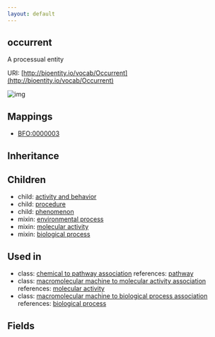 ```yaml
---
layout: default
---
```


## occurrent


A processual entity

URI: [http://bioentity.io/vocab/Occurrent](http://bioentity.io/vocab/Occurrent)


![img](http://yuml.me/diagram/nofunky/class/)
## Mappings

 * [BFO:0000003](http://purl.obolibrary.org/obo/BFO_0000003)

## Inheritance


## Children

 *  child: [activity and behavior](ActivityAndBehavior.html)
 *  child: [procedure](Procedure.html)
 *  child: [phenomenon](Phenomenon.html)
 *  mixin: [environmental process](EnvironmentalProcess.html)
 *  mixin: [molecular activity](MolecularActivity.html)
 *  mixin: [biological process](BiologicalProcess.html)

## Used in

 *  class: [chemical to pathway association](ChemicalToPathwayAssociation.html) references: [pathway](Pathway.html)
 *  class: [macromolecular machine to molecular activity association](MacromolecularMachineToMolecularActivityAssociation.html) references: [molecular activity](MolecularActivity.html)
 *  class: [macromolecular machine to biological process association](MacromolecularMachineToBiologicalProcessAssociation.html) references: [biological process](BiologicalProcess.html)

## Fields

